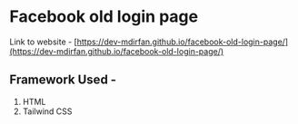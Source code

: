 # Facebook old login page

Link to website - [https://dev-mdirfan.github.io/facebook-old-login-page/](https://dev-mdirfan.github.io/facebook-old-login-page/)

## Framework Used - 

1. HTML
2. Tailwind CSS